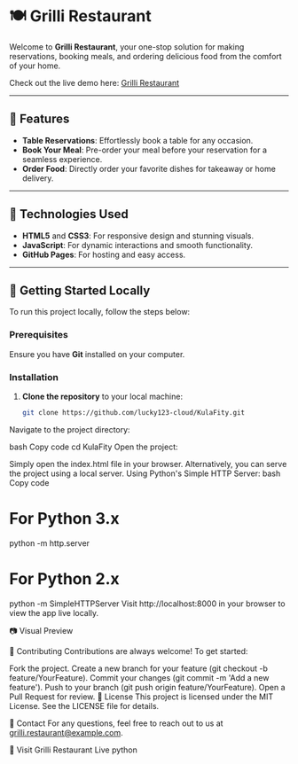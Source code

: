 # 🍽️ Grilli Restaurant

Welcome to **Grilli Restaurant**, your one-stop solution for making reservations, booking meals, and ordering delicious food from the comfort of your home.

Check out the live demo here: [Grilli Restaurant](https://lucky123-cloud.github.io/KulaFity/)

---

## 📜 Features

- **Table Reservations**: Effortlessly book a table for any occasion.
- **Book Your Meal**: Pre-order your meal before your reservation for a seamless experience.
- **Order Food**: Directly order your favorite dishes for takeaway or home delivery.

---

## 🔧 Technologies Used

- **HTML5** and **CSS3**: For responsive design and stunning visuals.
- **JavaScript**: For dynamic interactions and smooth functionality.
- **GitHub Pages**: For hosting and easy access.

---

## 🚀 Getting Started Locally

To run this project locally, follow the steps below:

### Prerequisites

Ensure you have **Git** installed on your computer.

### Installation

1. **Clone the repository** to your local machine:

   ```bash
   git clone https://github.com/lucky123-cloud/KulaFity.git

Navigate to the project directory:

bash
Copy code
cd KulaFity
Open the project:

Simply open the index.html file in your browser.
Alternatively, you can serve the project using a local server.
Using Python's Simple HTTP Server:
bash
Copy code
# For Python 3.x
python -m http.server

# For Python 2.x
python -m SimpleHTTPServer
Visit http://localhost:8000 in your browser to view the app live locally.

📷 Visual Preview

🤝 Contributing
Contributions are always welcome! To get started:

Fork the project.
Create a new branch for your feature (git checkout -b feature/YourFeature).
Commit your changes (git commit -m 'Add a new feature').
Push to your branch (git push origin feature/YourFeature).
Open a Pull Request for review.
📄 License
This project is licensed under the MIT License. See the LICENSE file for details.

📧 Contact
For any questions, feel free to reach out to us at grilli.restaurant@example.com.

🔗 Visit Grilli Restaurant Live
python
